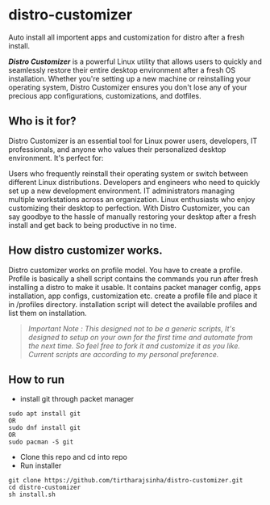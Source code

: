 # distro-customizer

Auto install all importent apps and customization for distro after a fresh install.

**_Distro Customizer_** is a powerful Linux utility that allows users to quickly and seamlessly restore their entire desktop environment after a fresh OS installation. Whether you're setting up a new machine or reinstalling your operating system, Distro Customizer ensures you don't lose any of your precious app configurations, customizations, and dotfiles.

## Who is it for?

Distro Customizer is an essential tool for Linux power users, developers, IT professionals, and anyone who values their personalized desktop environment. It's perfect for:

Users who frequently reinstall their operating system or switch between different Linux distributions.
Developers and engineers who need to quickly set up a new development environment.
IT administrators managing multiple workstations across an organization.
Linux enthusiasts who enjoy customizing their desktop to perfection.
With Distro Customizer, you can say goodbye to the hassle of manually restoring your desktop after a fresh install and get back to being productive in no time.

## How distro customizer works.

Distro customizer works on profile model. You have to create a profile. Profile is basically a shell script contains the commands you run after fresh installing a distro to make it usable. It contains packet manager config, apps installation, app configs, customization etc. create a profile file and place it in /profiles directory. installation script will detect the available profiles and list them on installation.

> _Important Note : This designed not to be a generic scripts, It's designed to setup on your own for the first time and automate from the next time. So feel free to fork it and customize it as you like. Current scripts are according to my personal preference._

## How to run

- install git through packet manager

```
sudo apt install git
OR
sudo dnf install git
OR
sudo pacman -S git
```

- Clone this repo and cd into repo
- Run installer

```
git clone https://github.com/tirtharajsinha/distro-customizer.git
cd distro-customizer
sh install.sh
```
